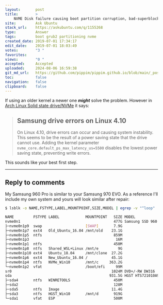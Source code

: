 ```yaml
---
layout:       post
title:        >
    NVME Disk failure causing boot partition corruption, bad-superblock error
site:         Ask Ubuntu
stack_url:    https://askubuntu.com/q/1155268
type:         Answer
tags:         boot grub2 partitioning nvme
created_date: 2019-07-01 17:34:17
edit_date:    2019-07-01 18:03:49
votes:        "3 "
favorites:    
views:        "0 "
accepted:     Accepted
uploaded:     2024-08-06 16:59:38
git_md_url:   https://github.com/pippim/pippim.github.io/blob/main/_posts/2019/2019-07-01-NVME-Disk-failure-causing-boot-partition-corruption_-bad-superblock-error.md
toc:          false
navigation:   false
clipboard:    false
---
```


If using an older kernel a newer one ***might*** solve the problem. However in [Arch Linux Solid state drive/NVMe](https://wiki.archlinux.org/index.php/Solid_state_drive/NVMe) it says:

> ## Samsung drive errors on Linux 4.10  
>   
> On Linux 4.10, drive errors can occur and causing system instability.  
> This seems to be the result of a power saving state that the drive  
> cannot use. Adding the kernel parameter  
> `nvme_core.default_ps_max_latency_us=5500` disables the lowest power  
> saving state, preventing write errors.  

This sounds like your best first step.


----------

## Reply to comments



My Samsung 960 Pro is similar to your Samsung 970 EVO. As a reference I'll include my own system and yours will look similar after repair:

``` bash
$ lsblk -o NAME,FSTYPE,LABEL,MOUNTPOINT,SIZE,MODEL | egrep -v "^loop"

NAME         FSTYPE LABEL            MOUNTPOINT   SIZE MODEL
nvme0n1                                           477G Samsung SSD 960 PRO 512GB               
├─nvme0n1p9  swap                    [SWAP]       7.9G 
├─nvme0n1p7  ext4   Old_Ubuntu_16.04 /mnt/old    23.1G 
├─nvme0n1p5  ntfs                                 859M 
├─nvme0n1p3                                        16M 
├─nvme0n1p1  ntfs                                 450M 
├─nvme0n1p8  ntfs   Shared_WSL+Linux /mnt/e         9G 
├─nvme0n1p10 ext4   Ubuntu_18.04     /mnt/clone  27.2G 
├─nvme0n1p6  ext4   New_Ubuntu_16.04 /           45.1G 
├─nvme0n1p4  ntfs   NVMe_Win10       /mnt/c     363.2G 
└─nvme0n1p2  vfat                    /boot/efi     99M 
sr0                                              1024M DVD+/-RW DW316  
sda                                             931.5G HGST HTS721010A9
├─sda4       ntfs   WINRETOOLS                    450M 
├─sda2                                            128M 
├─sda5       ntfs   Image                        11.4G 
├─sda3       ntfs   HGST_Win10       /mnt/d       919G 
└─sda1       vfat   ESP                           500M 
```

